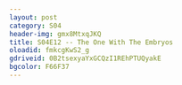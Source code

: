```yaml
---
layout: post 
category: S04 
header-img: gmx8MtxqJKQ 
title: S04E12 -- The One With The Embryos 
oloadid: fmkcgKwS2_g 
gdriveid: 0B2tsexyaYxGCQzI1REhPTUQyakE 
bgcolor: F66F37
--- 
```

<!--more--> 
